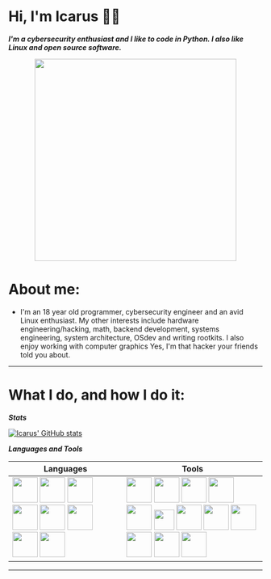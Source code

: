 Hi, I'm Icarus 👨‍💻
==============

***I'm a cybersecurity enthusiast and I like to code in Python. I also like Linux and open source software.***

<p align="center"> 
  <img src="https://i.ibb.co/H4dfMT3/carbon.png alt="carbon" border="0" width="400">
</p>


# About me:

  - I'm an 18 year old programmer, cybersecurity engineer and an avid Linux enthusiast. My other interests include hardware engineering/hacking, math, backend development, systems engineering, system architecture, OSdev and writing rootkits. I also enjoy working with computer graphics Yes, I'm that hacker your friends told you about.

---

# What I do, and how I do it:

***Stats***

[![Icarus' GitHub stats](https://github-readme-stats.vercel.app/api?username=Icarus131&theme=merko&border_color=000000)](https://github.com/Icarus131/Icarus131)

***Languages and Tools***

  Languages        | Tools      |
|------------------|-------------|
| <img src="https://camo.githubusercontent.com/d10e5aa8ba67f1eb109da4e98cd75adfa42df2e6019f8222cfa14c0088ac674d/68747470733a2f2f70726f66696c696e61746f722e7269736861762e6465762f736b696c6c732d6173736574732f707974686f6e2d6f726967696e616c2e737667" width="50"> <img src="https://camo.githubusercontent.com/716c20f454fef17485712c6bfda0f6343ac75983a673228c59aa3bf4076c9f99/68747470733a2f2f70726f66696c696e61746f722e7269736861762e6465762f736b696c6c732d6173736574732f63706c7573706c75732d6f726967696e616c2e737667" width="50"> <img src="https://camo.githubusercontent.com/075657b384358f918d473ef7fbb24c213dbd1d43058ae2ac2134731d614ca870/68747470733a2f2f70726f66696c696e61746f722e7269736861762e6465762f736b696c6c732d6173736574732f6a6176612d6f726967696e616c2d776f72646d61726b2e737667" width="50"> <img src="https://i.pinimg.com/originals/8f/50/63/8f50630ae0e1775196e4c270c573ce67.png" width="50"> <img src="https://upload.wikimedia.org/wikipedia/commons/1/18/C_Programming_Language.svg" width="50"> <img src="https://upload.wikimedia.org/wikipedia/commons/6/6a/JavaScript-logo.png" width="50"> <img src="https://go.dev/blog/go-brand/Go-Logo/PNG/Go-Logo_Blue.png" width="50"> <img src="https://cdn.hackr.io/uploads/topics_svg/1515163329FBBk5SGRAt.svg" width="50"> |  <img src="https://camo.githubusercontent.com/0d57a1013ca687b2df81dc1652bf33293b0d9e43d4745d7e70f33b0c79fef474/68747470733a2f2f70726f66696c696e61746f722e7269736861762e6465762f736b696c6c732d6173736574732f6c696e75782d6f726967696e616c2e737667" width="50"> <img src="https://camo.githubusercontent.com/b7ea09b0c030ae14623cfc3a52ab3ee0d07e0259a1b230139e65ba00454327c9/68747470733a2f2f70726f66696c696e61746f722e7269736861762e6465762f736b696c6c732d6173736574732f6769742d73636d2d69636f6e2e737667" width="50"> <img src="https://upload.wikimedia.org/wikipedia/commons/3/3a/Neovim-mark.svg" width="50"> <img src="https://alschim.de/wp-content/uploads/gimp/gimp-logo.png" width="50"> <img src="https://img.icons8.com/color/452/kali-linux.png" width="50"> <img src="https://wiki.installgentoo.com/images/f/f9/Arch-linux-logo.png" width="40"> <img src="https://2.bp.blogspot.com/-tzm1twY_ENM/XlCRuI0ZkRI/AAAAAAAAOso/BmNOUANXWxwc5vwslNw3WpjrDlgs9PuwQCLcBGAsYHQ/s1600/pasted%2Bimage%2B0.png" width="50"> <img src="https://upload.wikimedia.org/wikipedia/commons/d/d5/Virtualbox_logo.png" width="50"> <img src="https://1000logos.net/wp-content/uploads/2017/08/Spotify-Logo.png" width="50"> <img src="https://www.nginx.com/wp-content/uploads/2020/05/NGINX-product-icon.svg" width="50"> <img src="https://upload.wikimedia.org/wikipedia/commons/8/87/Arduino_Logo.svg" width="50"> <img src="https://pngimg.com/uploads/brain/brain_PNG70.png" width="50">|

---
